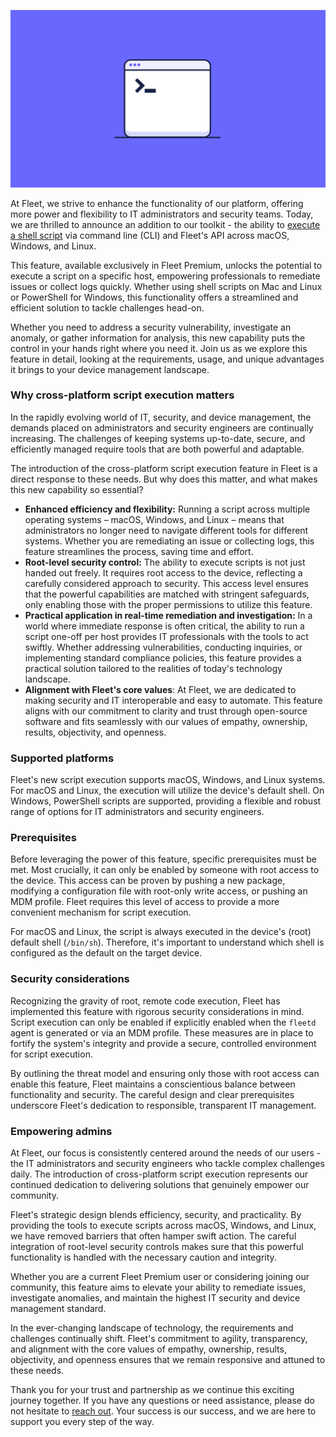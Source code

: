 ![Fleet MDM Cover](../website/assets/images/articles/introducing-cross-platform-script-execution-800x450@2x.png)

At Fleet, we strive to enhance the functionality of our platform, offering more power and flexibility to IT administrators and security teams. Today, we are thrilled to announce an addition to our toolkit - the ability to [execute a shell script](https://fleetdm.com/docs/using-fleet/scripts) via command line (CLI) and Fleet's API across macOS, Windows, and Linux.

This feature, available exclusively in Fleet Premium, unlocks the potential to execute a script on a specific host, empowering professionals to remediate issues or collect logs quickly. Whether using shell scripts on Mac and Linux or PowerShell for Windows, this functionality offers a streamlined and efficient solution to tackle challenges head-on.

Whether you need to address a security vulnerability, investigate an anomaly, or gather information for analysis, this new capability puts the control in your hands right where you need it. Join us as we explore this feature in detail, looking at the requirements, usage, and unique advantages it brings to your device management landscape.


### Why cross-platform script execution matters

In the rapidly evolving world of IT, security, and device management, the demands placed on administrators and security engineers are continually increasing. The challenges of keeping systems up-to-date, secure, and efficiently managed require tools that are both powerful and adaptable.

The introduction of the cross-platform script execution feature in Fleet is a direct response to these needs. But why does this matter, and what makes this new capability so essential?

* **Enhanced efficiency and flexibility:** Running a script across multiple operating systems – macOS, Windows, and Linux – means that administrators no longer need to navigate different tools for different systems. Whether you are remediating an issue or collecting logs, this feature streamlines the process, saving time and effort.
* **Root-level security control:** The ability to execute scripts is not just handed out freely. It requires root access to the device, reflecting a carefully considered approach to security. This access level ensures that the powerful capabilities are matched with stringent safeguards, only enabling those with the proper permissions to utilize this feature.
* **Practical application in real-time remediation and investigation:** In a world where immediate response is often critical, the ability to run a script one-off per host provides IT professionals with the tools to act swiftly. Whether addressing vulnerabilities, conducting inquiries, or implementing standard compliance policies, this feature provides a practical solution tailored to the realities of today's technology landscape.
* **Alignment with Fleet's core values**: At Fleet, we are dedicated to making security and IT interoperable and easy to automate. This feature aligns with our commitment to clarity and trust through open-source software and fits seamlessly with our values of empathy, ownership, results, objectivity, and openness.


### Supported platforms

Fleet's new script execution supports macOS, Windows, and Linux systems. For macOS and Linux, the execution will utilize the device's default shell. On Windows, PowerShell scripts are supported, providing a flexible and robust range of options for IT administrators and security engineers.


### Prerequisites

Before leveraging the power of this feature, specific prerequisites must be met. Most crucially, it can only be enabled by someone with root access to the device. This access can be proven by pushing a new package, modifying a configuration file with root-only write access, or pushing an MDM profile. Fleet requires this level of access to provide a more convenient mechanism for script execution.

For macOS and Linux, the script is always executed in the device's (root) default shell (`/bin/sh`). Therefore, it's important to understand which shell is configured as the default on the target device.


### Security considerations

Recognizing the gravity of root, remote code execution, Fleet has implemented this feature with rigorous security considerations in mind. Script execution can only be enabled if explicitly enabled when the `fleetd` agent is generated or via an MDM profile. These measures are in place to fortify the system's integrity and provide a secure, controlled environment for script execution.

By outlining the threat model and ensuring only those with root access can enable this feature, Fleet maintains a conscientious balance between functionality and security. The careful design and clear prerequisites underscore Fleet's dedication to responsible, transparent IT management.


### Empowering admins

At Fleet, our focus is consistently centered around the needs of our users - the IT administrators and security engineers who tackle complex challenges daily. The introduction of cross-platform script execution represents our continued dedication to delivering solutions that genuinely empower our community.

Fleet's strategic design blends efficiency, security, and practicality. By providing the tools to execute scripts across macOS, Windows, and Linux, we have removed barriers that often hamper swift action. The careful integration of root-level security controls makes sure that this powerful functionality is handled with the necessary caution and integrity.

Whether you are a current Fleet Premium user or considering joining our community, this feature aims to elevate your ability to remediate issues, investigate anomalies, and maintain the highest IT security and device management standard.

In the ever-changing landscape of technology, the requirements and challenges continually shift. Fleet's commitment to agility, transparency, and alignment with the core values of empathy, ownership, results, objectivity, and openness ensures that we remain responsive and attuned to these needs.

Thank you for your trust and partnership as we continue this exciting journey together. If you have any questions or need assistance, please do not hesitate to [reach out](https://fleetdm.com/support). Your success is our success, and we are here to support you every step of the way.


<meta name="category" value="releases">
<meta name="authorFullName" value="JD Strong">
<meta name="authorGitHubUsername" value="spokanemac">
<meta name="publishedOn" value="2023-09-07">
<meta name="articleTitle" value="Introducing cross-platform script execution">
<meta name="articleImageUrl" value="../website/assets/images/articles/introducing-cross-platform-script-execution-800x450@2x.png">
